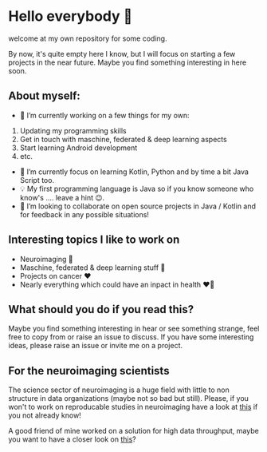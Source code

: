 # Hello everybody 👋

welcome at my own repository for some coding.

By now, it's quite empty here I know, but I will focus on starting a few projects in the near future.
Maybe you find something interesting in here soon.

## About myself:

- 🔭 I’m currently working on a few things for my own:

1. Updating my programming skills
2. Get in touch with maschine, federated & deep learning aspects
3. Start learning Android development
4. etc.

- 🌱 I’m currently focus on learning Kotlin, Python and by time a bit Java Script too.
- 💡 My first programming language is Java so if you know someone who know's .... leave a hint 😉.
- 👯 I’m looking to collaborate on open source projects in Java / Kotlin and for feedback in any possible situations!

## Interesting topics I like to work on 

* Neuroimaging 🤩
* Maschine, federated & deep learning stuff 🤩
* Projects on cancer ❤️
* Nearly everything which could have an inpact in health ❤️💝


## What should you do if you read this?

Maybe you find something interesting in hear or see something strange, feel free to copy from or raise an issue to discuss.
If you have some interesting ideas, please raise an issue or invite me on a project.


## For the neuroimaging scientists

The science sector of neuroimaging is a huge field with little to non structure in data organizations (maybe not so bad but still).
Please, if you won't to work on reproducable studies in neuroimaging have a look at [this](https://bids.neuroimaging.io/) if you not already know! 

A good friend of mine worked on a solution for high data throughput, maybe you want to have a closer look on [this](https://github.com/wulms/BiDirect_BIDS_Converter)?

<!--
**Vamillion/Vamillion** is a ✨ _special_ ✨ repository because its `README.md` (this file) appears on your GitHub profile.

Here are some ideas to get you started:

- 🔭 I’m currently working on ...
- 🌱 I’m currently learning ...
- 👯 I’m looking to collaborate on ...
- 🤔 I’m looking for help with ...
- 💬 Ask me about ...
- 📫 How to reach me: ...
- 😄 Pronouns: ...
- ⚡ Fun fact: ...
-->
